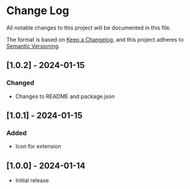 # Change Log

All notable changes to this project will be documented in this file.

The format is based on [Keep a Changelog](https://keepachangelog.com/en/1.0.0/),
and this project adheres to [Semantic Versioning](https://semver.org/spec/v2.0.0.html).

## [1.0.2] - 2024-01-15

### Changed

- Changes to README and package.json

## [1.0.1] - 2024-01-15

### Added

- Icon for extension

## [1.0.0] - 2024-01-14

- Initial release